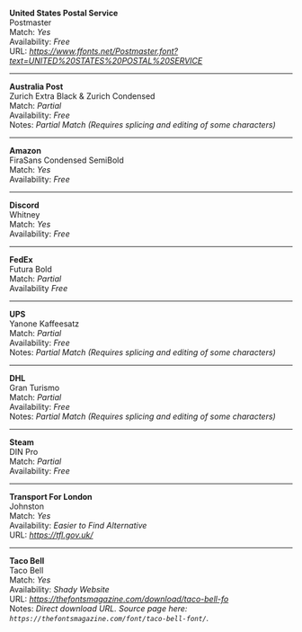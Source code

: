 **United States Postal Service**  
Postmaster  
Match: *Yes*  
Availability: *Free*  
URL: *https://www.ffonts.net/Postmaster.font?text=UNITED%20STATES%20POSTAL%20SERVICE*  

---

**Australia Post**  
Zurich Extra Black & Zurich Condensed  
Match: *Partial*  
Availability: *Free*  
Notes: *Partial Match (Requires splicing and editing of some characters)*  

---

**Amazon**  
FiraSans Condensed SemiBold  
Match: *Yes*  
Availability: *Free*  

---

**Discord**  
Whitney  
Match: *Yes*  
Availability: *Free*  

---

**FedEx**  
Futura Bold  
Match: *Partial*  
Availability *Free*  

---

**UPS**  
Yanone Kaffeesatz  
Match: *Partial*  
Availability: *Free*  
Notes: *Partial Match (Requires splicing and editing of some characters)*  

---

**DHL**  
Gran Turismo  
Match: *Partial*  
Availability: *Free*  
Notes: *Partial Match (Requires splicing and editing of some characters)*  

---

**Steam**  
DIN Pro  
Match: *Partial*  
Availability: *Free*  

---

**Transport For London**  
Johnston  
Match: *Yes*  
Availability: *Easier to Find Alternative*  
URL: *https://tfl.gov.uk/*  

---

**Taco Bell**  
Taco Bell  
Match: *Yes*  
Availability: *Shady Website*  
URL: *https://thefontsmagazine.com/download/taco-bell-fo*  
Notes: *Direct download URL. Source page here: `https://thefontsmagazine.com/font/taco-bell-font/`.*  
